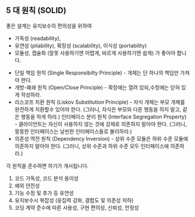 5 대 원칙 (SOLID)
-------------------------

좋은 설계는 유지보수의 편의성을 위하여
* 가독성 (readability),
* 유연성 (pliability), 확장성 (scalability), 이식성 (portability)
* 모듈성, 캡슐화 (잘못 사용하기엔 어렵게, 바르게 사용하기엔 쉽게)
가 좋아야 합니다.

- 단일 책임 원칙 (Single Responsibilty Principle) - 개체는 단 하나의 책임만 가져야 한다.
- 개방-폐쇄 원칙 (Open/Close Principle) - 확장에는 열려 있되,수정에는 닫혀 있게 작성하라.
- 리스코프 치환 원칙 (Liskov Substitution Principle) - 자식 개체는 부모 개체를 완전하게 치환할수 있어야 한다. (그러니, 자식은 부모와 다른 행동을 하지 말고, 같은 행동을 하게 하라.)
인터페이스 분리 원칙 (Interface Segregation Property) - 클라이언트는 자신이 사용하지 않는 것에 강제로 의존하지 말아야 한다. (그러니, 뚱뚱한 인터페이스는 날씬한 인터페이스들로 불리하라.)
- 의존성 역전 원칙 (Dependency Inversion) - 상위 수준 모듈은 하위 수준 모듈에 의존하지 말아야 한다. (그러니, 상위 수준과 하위 수준 모두 인터페이스에 의존하라.)

각 원칙을 준수하면 하기가 개서됩니다.

1. 코드 가독성, 코드 분석 용이성
2. 예외 안전성
3. 기능 수정 및 추가 등 유연성
4. 유지보수시 복잡성 (응집력 강화, 결합도 및 의존성 저하)
5. 코딩 계약 준수에 따른 사용성, 구현 편의성, 신뢰성, 안정성